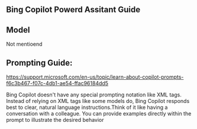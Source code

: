## Bing Copilot Powerd Assitant Guide

## Model
Not mentioend

## Prompting Guide:

https://support.microsoft.com/en-us/topic/learn-about-copilot-prompts-f6c3b467-f07c-4db1-ae54-ffac96184dd5


Bing Copilot doesn't have any special prompting notation like XML tags. Instead of relying on XML tags like some models do, Bing Copilot responds best to clear, natural language instructions.Think of it like having a conversation with a colleague. You can provide examples directly within the prompt to illustrate the desired behavior